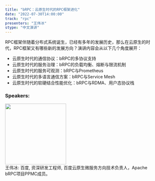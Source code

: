 ```yaml
---
title: "bRPC：云原生时代的RPC框架进化"
date: "2022-07-30T14:00:00"
track: "rpc"
presenters: "王伟冰"
stype: "中文演讲"
---
```

RPC框架伴随着分布式系统诞生，已经有多年的发展历史，那么在云原生的时代，RPC框架又有哪些新的发展方向？演讲内容会从以下几个角度展开：
* 云原生时代的通信协议：bRPC的多协议支持
* 云原生时代的服务治理：bRPC的负载均衡、熔断与限流机制
* 云原生时代的服务可观测：bRPC与Prometheus
* 云原生时代的多语言通信方案：bRPC与Service Mesh
* 云原生时代的软硬结合性能优化：bRPC与RDMA、用户态协议栈
 ### Speakers: 
 <img src="images/speaker/1051.png" width="200" /><br>王伟冰: 百度, 资深研发工程师, 百度云原生微服务方向技术负责人，Apache bRPC项目PPMC成员。

 
